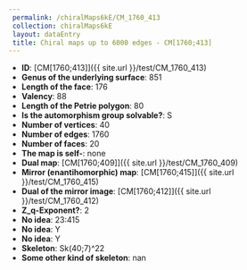 ```yaml
--- 
 permalink: /chiralMaps6kE/CM_1760_413 
 collection: chiralMaps6kE
 layout: dataEntry
 title: Chiral maps up to 6000 edges - CM[1760;413]
---
```


- **ID**: [CM[1760;413]]({{ site.url }}/test/CM_1760_413)
- **Genus of the underlying surface**: 851
- **Length of the face**: 176
- **Valency**: 88
- **Length of the Petrie polygon**: 80
- **Is the automorphism group solvable?**: S
- **Number of vertices**: 40
- **Number of edges**: 1760
- **Number of faces**: 20
- **The map is self-**: none
- **Dual map**: [CM[1760;409]]({{ site.url }}/test/CM_1760_409)
- **Mirror (enantihomorphic) map**: [CM[1760;415]]({{ site.url }}/test/CM_1760_415)
- **Dual of the mirror image**: [CM[1760;412]]({{ site.url }}/test/CM_1760_412)
- **Z_q-Exponent?**: 2
- **No idea**:  23:415
- **No idea**: Y
- **No idea**: Y
- **Skeleton**: Sk(40;7)^22
- **Some other kind of skeleton**: nan
